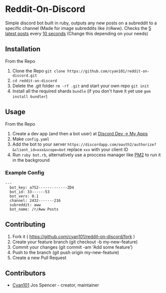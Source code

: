 # Reddit-On-Discord

Simple discord bot built in ruby, outputs any new posts on a subreddit to a specific channel (Made for image subreddits like /r/Aww).
Checks the [5 latest posts](https://github.com/Cyan101/reddit-on-discord/blob/master/bot.rb#L46) every [10 seconds](https://github.com/Cyan101/reddit-on-discord/blob/master/bot.rb#L44) (Change this depending on your needs)

## Installation

From the Repo
1. Clone the Repo `git clone https://github.com/cyan101/reddit-on-discord.git`
2. `cd reddit-on-discord`
3. Delete the .git folder `rm -rf .git` and start your own repo `git init`
4. Install all the required shards `bundle` (if you don't have it yet use `gem install bundler`)

## Usage

From the Repo
1. Create a dev app (and then a bot user) at [Discord Dev -> My Apps](https://discordapp.com/developers/applications/me)
2. Make `config.yaml`
3. Add the bot to your server `https://discordapp.com/oauth2/authorize?&client_id=xxx&scope=bot` replace `xxx` with your client ID
4. Run `ruby bot.rb`, alternatively use a proccess manager like [PM2](http://pm2.keymetrics.io/) to run it in the background

### Example Config
```
---
  bot_key: a7S2-------------ZD4
  bot_id: 33------53
  bot_vers: 0.1
  channel: 2432-------216
  subreddit: aww
  bot_name: /r/Aww Posts
```

## Contributing

1. Fork it ( https://github.com/cyan101/reddit-on-discord/fork )
2. Create your feature branch (git checkout -b my-new-feature)
3. Commit your changes (git commit -am 'Add some feature')
4. Push to the branch (git push origin my-new-feature)
5. Create a new Pull Request

## Contributors

- [Cyan101](https://github.com/cyan101) Jos Spencer - creator, maintainer
